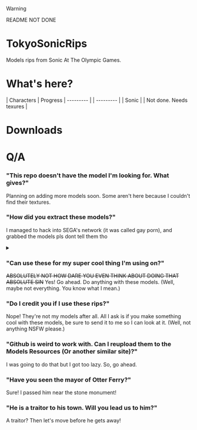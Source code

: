 > [!WARNING]
> README NOT DONE


# TokyoSonicRips
Models rips from Sonic At The Olympic Games.

# What's here?



| Characters | Progress
| --------- | | --------- | 
| Sonic | | Not done. Needs texures | 

# Downloads

# Q/A

### "This repo doesn't have the model I'm looking for. What gives?"
Planning on adding more models soon. Some aren't here because I couldn't find their textures. 

### "How did you extract these models?"
I managed to hack into SEGA's network (it was called gay porn), and grabbed the models pls dont tell them tho

<details>
  <summary> </summary>
In actuatulity, I first grabbed the OBB file for the game. (Should be in Android/obb/com.sega.tokyo/Offline). Then moved it to my PC and extracted it using 7Zip. Then did some Unity fuckey magic to extract the actual models.
</details>

### "Can use these for my super cool thing I'm using on?"
~~ABSOLUTELY NOT HOW DARE YOU EVEN THINK ABOUT DOING THAT ABSOLUTE SIN~~
Yes! Go ahead. Do anything with these models. (Well, maybe not everything. You know what I mean.)

### "Do I credit you if I use these rips?"
Nope! They're not my models after all. All I ask is if you make something cool with these models, be sure to send it to me so I can look at it. (Well, not anything NSFW please.)

### "Github is weird to work with. Can I reupload them to the Models Resources (Or another similar site)?"
I was going to do that but I got too lazy. So, go ahead.

### "Have you seen the mayor of Otter Ferry?"
Sure! I passed him near the stone monument!

### "He is a traitor to his town. Will you lead us to him?"
A traitor? Then let's move before he gets away!
